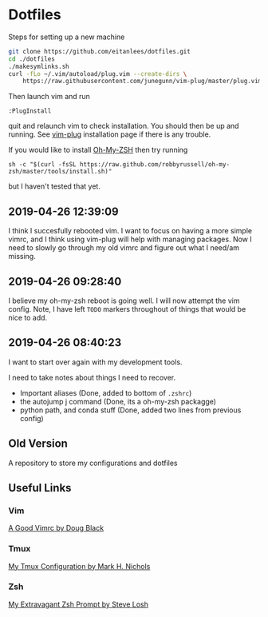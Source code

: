 Dotfiles
========

Steps for setting up a new machine

```bash
git clone https://github.com/eitanlees/dotfiles.git
cd ./dotfiles
./makesymlinks.sh
curl -fLo ~/.vim/autoload/plug.vim --create-dirs \
    https://raw.githubusercontent.com/junegunn/vim-plug/master/plug.vim
```

Then launch vim and run 

```vim
:PlugInstall
```

quit and relaunch vim to check installation. You should then be up and running. See [vim-plug](https://github.com/junegunn/vim-plug) installation page if there is any trouble.

If you would like to install [Oh-My-ZSH](https://ohmyz.sh/) then try running 

```bach
sh -c "$(curl -fsSL https://raw.github.com/robbyrussell/oh-my-zsh/master/tools/install.sh)"
```

but I haven't tested that yet.


2019-04-26 12:39:09
--------------------
I think I succesfully rebooted vim. I want to focus on having a more simple vimrc, and I think using vim-plug will help with managing packages. Now I need to slowly go through my old vimrc and figure out what I need/am missing. 

2019-04-26 09:28:40 
--------------------
I believe my oh-my-zsh reboot is going well. I will now attempt the vim config. Note, I have left `TODO`
markers throughout of things that would be nice to add. 


2019-04-26 08:40:23 
--------------------

I want to start over again with my development tools.

I need to take notes about things I need to recover. 

- Important aliases (Done, added to bottom of `.zshrc`)
- the autojump j command (Done, its a oh-my-zsh packagge)
- python path, and conda stuff (Done, added two lines from previous config)


Old Version
-----------

A repository to store my configurations and dotfiles

## Useful Links

### Vim

[A Good Vimrc by Doug Black](http://dougblack.io/words/a-good-vimrc.html)

### Tmux

[My Tmux Configuration by Mark H. Nichols](http://zanshin.net/2013/09/05/my-tmux-configuration/)

### Zsh

[My Extravagant Zsh Prompt by Steve Losh](http://stevelosh.com/blog/2010/02/my-extravagant-zsh-prompt/)
